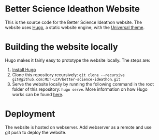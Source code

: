 # Better Science Ideathon Website

This is the source code for the Better Science Ideathon website.
The website uses [Hugo](https://gohugo.io/), a static website engine, with the [Universal theme](http://themes.gohugo.io/hugo-universal-theme/).

# Building the website locally

Hugo makes it fairly easy to prototype the website locally. The steps are:

1. [Install Hugo](https://gohugo.io/#action)
2. Clone this repository recursively: `git clone --recursive git@github.com:MIT-LCP/better-science-ideathon.git`
3. Serve the website locally by running the following command in the root folder of this repository: `hugo serve`. More information on how Hugo works can be found [here](https://gohugo.io/overview/introduction/).

# Deployment

The website is hosted on webserver. Add webserver as a remote and use git push to deploy the website.
